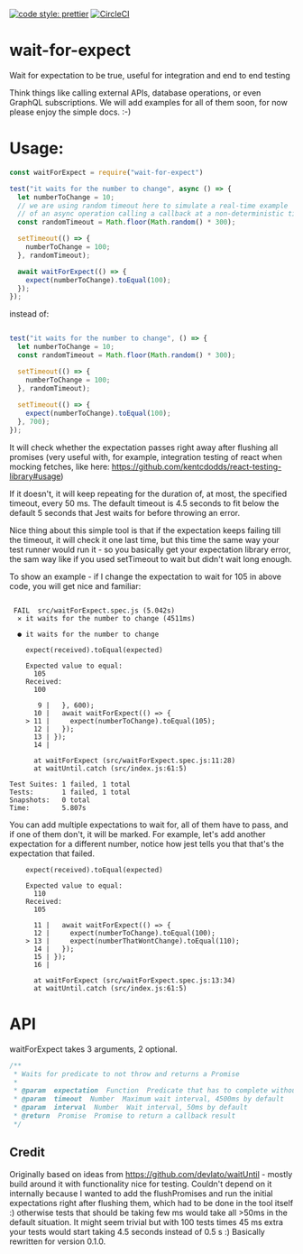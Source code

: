 [![code style: prettier](https://img.shields.io/badge/code_style-prettier-ff69b4.svg?style=flat-square)](https://github.com/prettier/prettier)
[![CircleCI](https://circleci.com/gh/TheBrainFamily/wait-for-expect.svg?style=shield)](https://circleci.com/gh/TheBrainFamily/wait-for-expect)

# wait-for-expect
Wait for expectation to be true, useful for integration and end to end testing

Think things like calling external APIs, database operations, or even GraphQL subscriptions. 
We will add examples for all of them soon, for now please enjoy the simple docs. :-)

# Usage:

```javascript
const waitForExpect = require("wait-for-expect")

test("it waits for the number to change", async () => {
  let numberToChange = 10;
  // we are using random timeout here to simulate a real-time example
  // of an async operation calling a callback at a non-deterministic time
  const randomTimeout = Math.floor(Math.random() * 300);

  setTimeout(() => {
    numberToChange = 100;
  }, randomTimeout);

  await waitForExpect(() => {
    expect(numberToChange).toEqual(100);
  });
});
```

instead of:

```javascript

test("it waits for the number to change", () => {
  let numberToChange = 10;
  const randomTimeout = Math.floor(Math.random() * 300);

  setTimeout(() => {
    numberToChange = 100;
  }, randomTimeout);
  
  setTimeout(() => {
    expect(numberToChange).toEqual(100);
  }, 700);
});
```

It will check whether the expectation passes right away after flushing all promises (very useful with, for example, integration testing of react when mocking fetches, like here: https://github.com/kentcdodds/react-testing-library#usage)

If it doesn't, it will keep repeating for the duration of, at most, the specified timeout, every 50 ms. The default timeout is 4.5 seconds to fit below the default 5 seconds that Jest waits for before throwing an error. 

Nice thing about this simple tool is that if the expectation keeps failing till the timeout, it will check it one last time, but this time the same way your test runner would run it - so you basically get your expectation library error, the sam way like if you used setTimeout to wait but didn't wait long enough.

To show an example - if I change the expectation to wait for 105 in above code, you will get nice and familiar:

```

 FAIL  src/waitForExpect.spec.js (5.042s)
  ✕ it waits for the number to change (4511ms)

  ● it waits for the number to change

    expect(received).toEqual(expected)
    
    Expected value to equal:
      105
    Received:
      100

       9 |   }, 600);
      10 |   await waitForExpect(() => {
    > 11 |     expect(numberToChange).toEqual(105);
      12 |   });
      13 | });
      14 | 
      
      at waitForExpect (src/waitForExpect.spec.js:11:28)
      at waitUntil.catch (src/index.js:61:5)

Test Suites: 1 failed, 1 total
Tests:       1 failed, 1 total
Snapshots:   0 total
Time:        5.807s
```

You can add multiple expectations to wait for, all of them have to pass, and if one of them don't, it will be marked.
For example, let's add another expectation for a different number, notice how jest tells you that that's the expectation that failed.

```
    expect(received).toEqual(expected)
    
    Expected value to equal:
      110
    Received:
      105

      11 |   await waitForExpect(() => {
      12 |     expect(numberToChange).toEqual(100);
    > 13 |     expect(numberThatWontChange).toEqual(110);
      14 |   });
      15 | });
      16 | 
      
      at waitForExpect (src/waitForExpect.spec.js:13:34)
      at waitUntil.catch (src/index.js:61:5)
```


# API
waitForExpect takes 3 arguments, 2 optional.

```javascript
/**
 * Waits for predicate to not throw and returns a Promise
 *
 * @param  expectation  Function  Predicate that has to complete without throwing
 * @param  timeout  Number  Maximum wait interval, 4500ms by default
 * @param  interval  Number  Wait interval, 50ms by default
 * @return  Promise  Promise to return a callback result
 */
```

## Credit
Originally based on ideas from https://github.com/devlato/waitUntil - mostly build around it with functionality nice for testing. Couldn't depend on it internally because I wanted to add the flushPromises and run the initial expectations right after flushing them, which had to be done in the tool itself :) otherwise tests that should be taking few ms would take all >50ms in the default situation. It might seem trivial but with 100 tests times 45 ms extra your tests would start taking 4.5 seconds instead of 0.5 s :)
Basically rewritten for version 0.1.0.